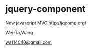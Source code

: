 jquery-component
=================

New javascript MVC
http://jqcomp.org/

Wei-Ta,Wang

wa114040@gmail.com
